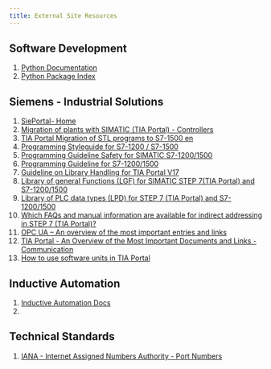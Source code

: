 ```yaml
---
title: External Site Resources
---
```


## Software Development
1. [Python Documentation](https://docs.python.org/3/) 
2. [Python Package Index](https://pypi.org/)

## Siemens - Industrial Solutions
1. [SiePortal- Home](https://sieportal.siemens.com/en-ww/home)
2. [Migration of plants with SIMATIC (TIA Portal) - Controllers](https://www.industry-mobile-support.siemens-info.com/en/article/detail/83557459)
3. [TIA Portal Migration of STL programs to S7-1500 en](https://support.industry.siemens.com/cs/attachments/67655405/67655405_STEP7_Migration_von_AWL-Programmen_nach_S7-1500_en.pdf)
4. [Programming Styleguide for S7-1200 / S7-1500](https://support.industry.siemens.com/cs/attachments/109478084/81318674_Programming_Styleguide_DOC_V2_1_0_en.pdf)
5. [Programming Guideline Safety for SIMATIC S7-1200/1500](https://support.industry.siemens.com/cs/attachments/109750255/109750255_Programming-Guideline-Safety_DOC_V1_6_en.pdf)
6. [Programming Guideline for S7-1200/1500](https://support.industry.siemens.com/cs/attachments/90885040/81318674_Programming_guideline_DOC_v16_en.pdf)
7. [Guideline on Library Handling for TIA Portal V17](https://support.industry.siemens.com/cs/attachments/109747503/109747503_Library_Guideline_DOC_v13_en.pdf)
8. [Library of general Functions (LGF) for SIMATIC STEP 7(TIA Portal) and S7-1200/1500](https://support.industry.siemens.com/cs/document/109479728/library-of-general-functions-(lgf)-for-simatic-step-7-(tia-portal)-and-simatic-s7-1200-s7-1500?dti=0&lc=en-GB)
9. [Library of PLC data types (LPD) for STEP 7 (TIA Portal) and S7-1200/1500](https://support.industry.siemens.com/cs/document/109482396/libraries-of-plc-data-types-(lpd)-for-step-7-(tia-portal)-and-simatic-s7-1200-s7-1500?dti=0&lc=en-GB)
10. [Which FAQs and manual information are available for indirect addressing in STEP 7 (TIA Portal)?](https://support.industry.siemens.com/cs/document/109800438/which-faqs-and-manual-information-are-available-for-indirect-addressing-in-step-7-(tia-portal)-?dti=0&lc=en-GB)
11. [OPC UA – An overview of the most important entries and links](https://support.industry.siemens.com/cs/document/109770435/opc-ua-%E2%80%93-an-overview-of-the-most-important-entries-and-links-?dti=0&lc=en-GB)
12. [TIA Portal - An Overview of the Most Important Documents and Links - Communication](https://support.industry.siemens.com/cs/document/90940081/tia-portal-an-overview-of-the-most-important-documents-and-links-communication?dti=0&lc=en-GB)
13. [How to use software units in TIA Portal](https://support.industry.siemens.com/cs/attachments/109994876/109994876_Guidline_on_How_to_use_Software_Units_in_TIA_Portal_V1_0_en_V2.pdf)


## Inductive Automation
1. [Inductive Automation Docs](https://docs.inductiveautomation.com/)
2. 
## Technical Standards
1. [IANA - Internet Assigned Numbers Authority - Port Numbers](https://www.iana.org/assignments/service-names-port-numbers/service-names-port-numbers.xhtml)